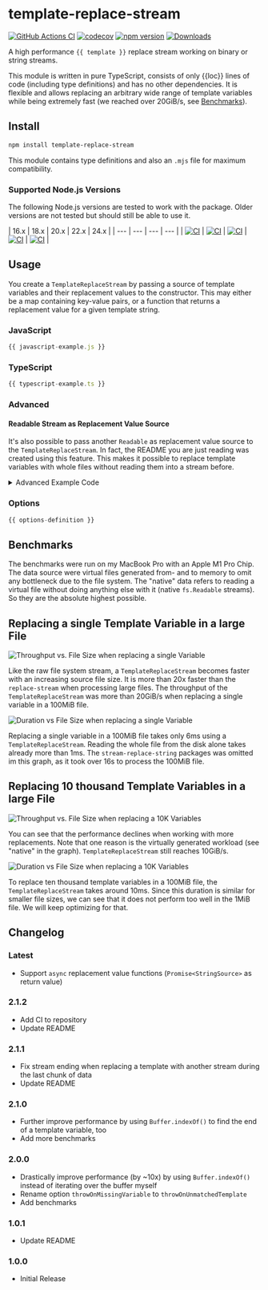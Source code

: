 # template-replace-stream

[![GitHub Actions CI](https://github.com/SoulKa/template-replace-stream/actions/workflows/node.js.yml/badge.svg)](https://github.com/SoulKa/template-replace-stream/actions/workflows/node.js.yml)
[![codecov](https://codecov.io/github/SoulKa/template-replace-stream/graph/badge.svg?token=JFCFRHKVL3)](https://codecov.io/github/SoulKa/template-replace-stream)
[![npm version](https://badge.fury.io/js/template-replace-stream.svg)](https://www.npmjs.com/package/template-replace-stream)
[![Downloads](https://img.shields.io/npm/dm/template-replace-stream.svg)](https://www.npmjs.com/package/template-replace-stream)

A high performance `{{ template }}` replace stream working on binary or string streams.

This module is written in pure TypeScript, consists of only {{loc}} lines of code (including type
definitions) and has no other dependencies. It is flexible and allows replacing an arbitrary wide
range of template variables while being extremely fast (we reached over 20GiB/s,
see [Benchmarks](#benchmarks)).

## Install

```bash
npm install template-replace-stream
```

This module contains type definitions and also an `.mjs` file for maximum compatibility.

### Supported Node.js Versions

The following Node.js versions are tested to work with the package. Older versions are not tested but should still be able to use it.

| 16.x | 18.x | 20.x | 22.x | 24.x |
| --- | --- | --- | --- |
| [![CI](https://github.com/SoulKa/template-replace-stream/actions/workflows/node.js.yml/badge.svg?branch=main)](https://github.com/SoulKa/template-replace-stream/actions/workflows/node.js.yml)   | [![CI](https://github.com/SoulKa/template-replace-stream/actions/workflows/node.js.yml/badge.svg?branch=main)](https://github.com/SoulKa/template-replace-stream/actions/workflows/node.js.yml) | [![CI](https://github.com/SoulKa/template-replace-stream/actions/workflows/node.js.yml/badge.svg?branch=main)](https://github.com/SoulKa/template-replace-stream/actions/workflows/node.js.yml) | [![CI](https://github.com/SoulKa/template-replace-stream/actions/workflows/node.js.yml/badge.svg?branch=main)](https://github.com/SoulKa/template-replace-stream/actions/workflows/node.js.yml) | [![CI](https://github.com/SoulKa/template-replace-stream/actions/workflows/node.js.yml/badge.svg?branch=main)](https://github.com/SoulKa/template-replace-stream/actions/workflows/node.js.yml) |

## Usage

You create a `TemplateReplaceStream` by passing a source of template variables and their replacement
values to the constructor. This may either be a map containing key-value pairs, or a function that
returns a replacement value for a given template string.

### JavaScript

```js
{{ javascript-example.js }}
```

### TypeScript

```ts
{{ typescript-example.ts }}
```

### Advanced

#### Readable Stream as Replacement Value Source

It's also possible to pass another `Readable` as replacement value source to
the `TemplateReplaceStream`. In fact, the README you are just reading was created using this
feature. This makes it possible to replace template variables with whole files without reading them
into a stream before.

<details>
<summary>Advanced Example Code</summary>

```ts
{{ generate-readme.ts }}
```

</details>

### Options

```ts
{{ options-definition }}
```

## Benchmarks

The benchmarks were run on my MacBook Pro with an Apple M1 Pro Chip. The data source were virtual
files generated from- and to memory to omit any bottleneck due to the file system. The "native" data
refers to reading a virtual file without doing anything else with it (native `fs.Readable` streams).
So they are the absolute highest possible.

## Replacing a single Template Variable in a large File

![Throughput vs. File Size when replacing a single Variable](benchmarks/plots/throughput-vs-data-size-with-one-replacement.png)

Like the raw file system stream, a `TemplateReplaceStream` becomes faster with an increasing source
file size. It is more than 20x faster than the `replace-stream` when processing large files. The
throughput of the `TemplateReplaceStream` was more than 20GiB/s when replacing a single variable in
a 100MiB file.

![Duration vs File Size when replacing a single Variable](benchmarks/plots/size-vs-duration-with-one-replacement.png)

Replacing a single variable in a 100MiB file takes only 6ms using a `TemplateReplaceStream`. Reading
the whole file from the disk alone takes already more than 1ms. The `stream-replace-string` packages
was omitted im this graph, as it took over 16s to process the 100MiB file.

## Replacing 10 thousand Template Variables in a large File

![Throughput vs. File Size when replacing a 10K Variables](benchmarks/plots/throughput-vs-data-size-with-10k-replacement.png)

You can see that the performance declines when working with more replacements. Note that one reason
is the virtually generated workload (see "native" in the graph). `TemplateReplaceStream` still
reaches 10GiB/s.

![Duration vs File Size when replacing a 10K Variables](benchmarks/plots/size-vs-duration-with-10k-replacement.png)

To replace ten thousand template variables in a 100MiB file, the `TemplateReplaceStream` takes
around 10ms. Since this duration is similar for smaller file sizes, we can see that it does not
perform too well in the 1MiB file. We will keep optimizing for that.

## Changelog

### Latest

- Support `async` replacement value functions (`Promise<StringSource>` as return value)

### 2.1.2
- Add CI to repository
- Update README

### 2.1.1

- Fix stream ending when replacing a template with another stream during the last chunk of data
- Update README

### 2.1.0

- Further improve performance by using `Buffer.indexOf()` to find the end of a template variable,
  too
- Add more benchmarks

### 2.0.0

- Drastically improve performance (by ~10x) by using `Buffer.indexOf()` instead of iterating over
  the buffer myself
- Rename option `throwOnMissingVariable` to `throwOnUnmatchedTemplate`
- Add benchmarks

### 1.0.1

- Update README

### 1.0.0

- Initial Release